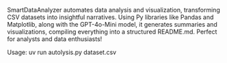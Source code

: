 SmartDataAnalyzer automates data analysis and visualization, transforming CSV datasets into insightful narratives. Using Py libraries like Pandas and Matplotlib, along with the GPT-4o-Mini model, it generates summaries and visualizations, compiling everything into a structured README.md. Perfect for analysts and data enthusiasts!

Usage: uv run autolysis.py dataset.csv
